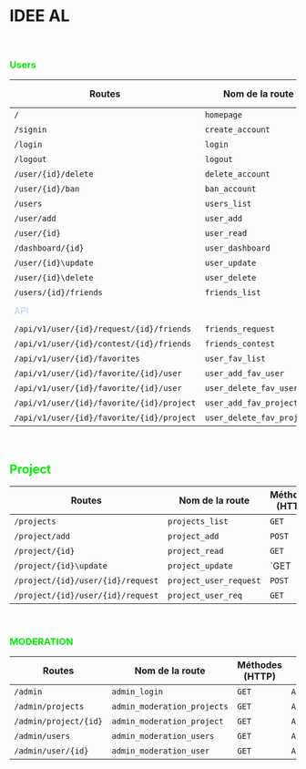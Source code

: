  
# IDEE AL  
 <br>

<font color='gree'> 

### Users  
 </font>


| Routes | Nom de la route | Méthodes (HTTP) | Controller | méthode |
|--|--|--|--|--|
| `/` | `homepage` | `GET|POST` | `App\Controller\MainController` | #homepage | - |
| `/signin` | `create_account` | `GET|POST` | `App\Controller\UserController` | #signin | - |
| `/login` | `login` | `GET|POST` | `App\Controller\UserController` | #login | - |
| `/logout` | `logout` | `GET|POST` | `App\Controller\UserController` | #logout | - |
| `/user/{id}/delete` | `delete_account` | `DELETE` | `App\Controller\UserController` | #delete| - |
| `/user/{id}/ban` | `ban_account` | `PATCH` | `App\Controller\UserController` | #ban| - |
| `/users` | `users_list` | `GET` | `App\Controller\UserController` | #list | #list |
| `/user/add` | `user_add` | `POST` | `App\Controller\UserController` | #add |  |
| `/user/{id}` | `user_read` | `GET` | `App\Controller\UserController` | #read |  |
| `/dashboard/{id}` | `user_dashboard` | `GET` | `App\Controller\UserController` | #read |  |
| `/user/{id}\update` | `user_update` | `GET|POST ou PATCH` | `App\Controller\UserController` | #update |
| `/user/{id}\delete` | `user_delete` | `GET|POST ou PATCH` | `App\Controller\UserController` | #delete |
| `/users/{id}/friends` | `friends_list` | `GET` | `App\Controller\FriendController` | #friendList |
|     |
| <font color='lightblue'> API |
|     |
| `/api/v1/user/{id}/request/{id}/friends` | `friends_request` | `POST` | `App\Controller\FriendController` | #friendRequest |
| `/api/v1/user/{id}/contest/{id}/friends` | `friends_contest` | `POST` | `App\Controller\FriendController` | #friendContest |
| `/api/v1/user/{id}/favorites` | `user_fav_list` | `GET` | `App\Controller\Api\V1\UserController` | #favList |
| `/api/v1/user/{id}/favorite/{id}/user` | `user_add_fav_user` | `GET` | `App\Controller\Api\V1\UserController` | #addFavUser |
| `/api/v1/user/{id}/favorite/{id}/user` | `user_delete_fav_user` | `DELETE` | `App\Controller\Api\V1\UserController` | #deleteFavUser |
| `/api/v1/user/{id}/favorite/{id}/project` | `user_add_fav_project` | `GET` | `App\Controller\Api\V1\UserController` | #addFavUser |
| `/api/v1/user/{id}/favorite/{id}/project` | `user_delete_fav_project` | `DELETE` | `App\Controller\Api\V1\UserController` | #deleteFavProject |

 <br>

  <font color='gree'>

  ## Project

  </font>

| Routes | Nom de la route | Méthodes (HTTP) | Controller | méthode |
|--|--|--|--|--|
| `/projects` | `projects_list` | `GET` | `App\Controller\ProjectController` | #list |
| `/project/add` | `project_add` | `POST` | `App\Controller\ProjectController` | #add | 
| `/project/{id}` | `project_read` | `GET` | `App\Controller\ProjectController` | #read |
| `/project/{id}\update` | `project_update` | `GET|POST ou PATCH` | `App\Controller\ProjectController` | #update | - |
| `/project/{id}/user/{id}/request` | `project_user_request` | `POST` | `App\Controller\ProjectController` | #read |  |
| `/project/{id}/user/{id}/request` | `project_user_req` | `GET` | `App\Controller\ProjectController` | #read |  |

<br>

 <font color='gree'> 

### MODERATION

</font>

| Routes | Nom de la route | Méthodes (HTTP) | Controller | méthode |
|--|--|--|--|--|
| `/admin` | `admin_login` | `GET` | `App\Controller\Api\V1\AdminController` | #home |
| `/admin/projects` | `admin_moderation_projects` | `GET` | `App\Controller\Api\V1\AdminController` | #projectslist |
| `/admin/project/{id}` | `admin_moderation_project` | `GET` | `App\Controller\Api\V1\AdminController` | #projectdetail |
| `/admin/users` | `admin_moderation_users` | `GET` | `App\Controller\Api\V1\AdminController` | #userslist |
| `/admin/user/{id}` | `admin_moderation_user` | `GET` | `App\Controller\Api\V1\AdminController` | #userdetail |